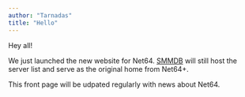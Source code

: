 ```yaml
---
author: "Tarnadas"
title: "Hello"
---
```


Hey all!

We just launched the new website for Net64. [SMMDB](https://smmdb.ddns.net) will still host the server list and serve as the original home from Net64+.

This front page will be udpated regularly with news about Net64.
